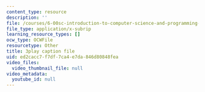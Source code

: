 ```yaml
---
content_type: resource
description: ''
file: /courses/6-00sc-introduction-to-computer-science-and-programming-spring-2011/ed2cacc7f7df7ca4e7da846d80848fea_A2WFReES8CY.srt
file_type: application/x-subrip
learning_resource_types: []
ocw_type: OCWFile
resourcetype: Other
title: 3play caption file
uid: ed2cacc7-f7df-7ca4-e7da-846d80848fea
video_files:
  video_thumbnail_file: null
video_metadata:
  youtube_id: null
---
```

